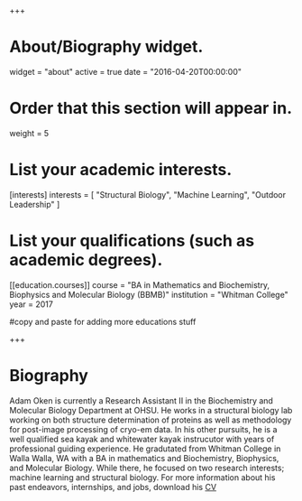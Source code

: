 +++
# About/Biography widget.
widget = "about"
active = true
date = "2016-04-20T00:00:00"

# Order that this section will appear in.
weight = 5

# List your academic interests.
[interests]
  interests = [
    "Structural Biology",
    "Machine Learning", 
	"Outdoor Leadership"
	]

# List your qualifications (such as academic degrees).
[[education.courses]]
  course = "BA in Mathematics and Biochemistry, Biophysics and Molecular Biology (BBMB)"
  institution = "Whitman College"
  year = 2017

#copy and paste for adding more educations stuff
 
+++

# Biography

Adam Oken is currently a Research Assistant II in the Biochemistry and Molecular Biology Department at OHSU. He works in a structural biology lab working on both structure determination of proteins as well as methodology for post-image processing of cryo-em data. In his other pursuits, he is a well qualified sea kayak and whitewater kayak instrucutor with years of professional guiding experience. He gradutated from Whitman College in Walla Walla, WA with a BA in mathematics and Biochemistry, Biophysics, and Molecular Biology. While there, he focused on two research interests; machine learning and structural biology. For more information about his past endeavors, internships, and jobs, download his <a href="file/cv.pdf" target="\_blank">CV</a>   
 